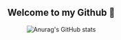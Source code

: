 <div align=center>
<hi>
  
 ## Welcome to my Github 👋</hi></div>

<div align=center>
  
 ![Anurag's GitHub stats](https://github-readme-stats.vercel.app/api?username=HyukIsBack&show_icons=true&theme=vue)
</div>
